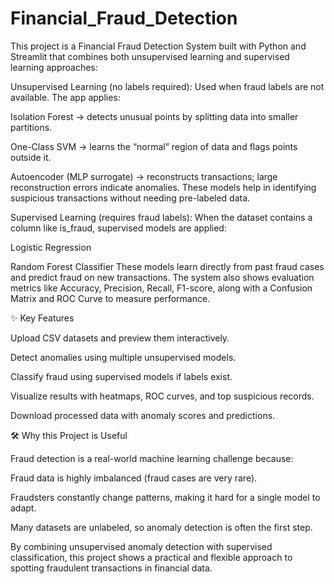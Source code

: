 # Financial_Fraud_Detection
This project is a Financial Fraud Detection System built with Python and Streamlit that combines both unsupervised learning and supervised learning approaches:

Unsupervised Learning (no labels required):
Used when fraud labels are not available. The app applies:

Isolation Forest → detects unusual points by splitting data into smaller partitions.

One-Class SVM → learns the “normal” region of data and flags points outside it.

Autoencoder (MLP surrogate) → reconstructs transactions; large reconstruction errors indicate anomalies.
These models help in identifying suspicious transactions without needing pre-labeled data.

Supervised Learning (requires fraud labels):
When the dataset contains a column like is_fraud, supervised models are applied:

Logistic Regression

Random Forest Classifier
These models learn directly from past fraud cases and predict fraud on new transactions. The system also shows evaluation metrics like Accuracy, Precision, Recall, F1-score, along with a Confusion Matrix and ROC Curve to measure performance.

✨ Key Features

Upload CSV datasets and preview them interactively.

Detect anomalies using multiple unsupervised models.

Classify fraud using supervised models if labels exist.

Visualize results with heatmaps, ROC curves, and top suspicious records.

Download processed data with anomaly scores and predictions.

🛠 Why this Project is Useful

Fraud detection is a real-world machine learning challenge because:

Fraud data is highly imbalanced (fraud cases are very rare).

Fraudsters constantly change patterns, making it hard for a single model to adapt.

Many datasets are unlabeled, so anomaly detection is often the first step.

By combining unsupervised anomaly detection with supervised classification, this project shows a practical and flexible approach to spotting fraudulent transactions in financial data.
